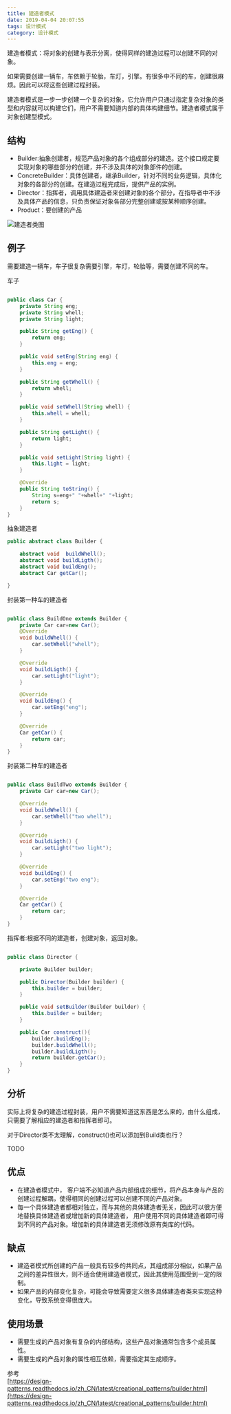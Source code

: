 ```yaml
---
title: 建造者模式
date: 2019-04-04 20:07:55
tags: 设计模式
category: 设计模式
---
```



建造者模式：将对象的创建与表示分离，使得同样的建造过程可以创建不同的对象。
<!--more-->
如果需要创建一辆车，车依赖于轮胎，车灯，引擎。有很多中不同的车，创建很麻烦。因此可以将这些创建过程封装。

建造者模式是一步一步创建一个复杂的对象，它允许用户只通过指定复杂对象的类型和内容就可以构建它们，用户不需要知道内部的具体构建细节。建造者模式属于对象创建型模式。

## 结构
- Builder:抽象创建者，规范产品对象的各个组成部分的建造。这个接口规定要实现对象的哪些部分的创建，并不涉及具体的对象部件的创建。
- ConcreteBuilder：具体创建者，继承Builder，针对不同的业务逻辑，具体化对象的各部分的创建。在建造过程完成后，提供产品的实例。
- Director：指挥者，调用具体建造者来创建对象的各个部分，在指导者中不涉及具体产品的信息，只负责保证对象各部分完整创建或按某种顺序创建。
- Product：要创建的产品

![建造者类图](/建造者模式/建造者.png)


## 例子

需要建造一辆车，车子很复杂需要引擎，车灯，轮胎等，需要创建不同的车。

车子
~~~java

public class Car {
    private String eng;
    private String whell;
    private String light;

    public String getEng() {
        return eng;
    }

    public void setEng(String eng) {
        this.eng = eng;
    }

    public String getWhell() {
        return whell;
    }

    public void setWhell(String whell) {
        this.whell = whell;
    }

    public String getLight() {
        return light;
    }

    public void setLight(String light) {
        this.light = light;
    }

    @Override
    public String toString() {
        String s=eng+" "+whell+" "+light;
        return s;
    }
}
~~~



抽象建造者
~~~java
public abstract class Builder {

    abstract void  buildWhell();
    abstract void buildLigth();
    abstract void buildEng();
    abstract Car getCar();

}
~~~


封装第一种车的建造者
~~~java

public class BuildOne extends Builder {
    private Car car=new Car();
    @Override
    void buildWhell() {
        car.setWhell("whell");
    }

    @Override
    void buildLigth() {
        car.setLight("light");
    }

    @Override
    void buildEng() {
        car.setEng("eng");
    }

    @Override
    Car getCar() {
        return car;
    }
}
~~~

封装第二种车的建造者
~~~java

public class BuildTwo extends Builder {
    private Car car=new Car();

    @Override
    void buildWhell() {
        car.setWhell("two whell");
    }

    @Override
    void buildLigth() {
        car.setLight("two light");
    }

    @Override
    void buildEng() {
        car.setEng("two eng");
    }

    @Override
    Car getCar() {
        return car;
    }
}
~~~


指挥者:根据不同的建造者，创建对象，返回对象。
~~~java

public class Director {

    private Builder builder;

    public Director(Builder builder) {
        this.builder = builder;
    }

    public void setBuilder(Builder builder) {
        this.builder = builder;
    }

    public Car construct(){
        builder.buildEng();
        builder.buildWhell();
        builder.buildLigth();
        return builder.getCar();
    }
}

~~~

## 分析

实际上将复杂的建造过程封装，用户不需要知道这东西是怎么来的，由什么组成，只需要了解相应的建造者和指挥者即可。

对于Director类不太理解，construct()也可以添加到Build类也行？

TODO

## 优点
- 在建造者模式中， 客户端不必知道产品内部组成的细节，将产品本身与产品的创建过程解耦，使得相同的创建过程可以创建不同的产品对象。
- 每一个具体建造者都相对独立，而与其他的具体建造者无关，因此可以很方便地替换具体建造者或增加新的具体建造者， 用户使用不同的具体建造者即可得到不同的产品对象。增加新的具体建造者无须修改原有类库的代码。

## 缺点
- 建造者模式所创建的产品一般具有较多的共同点，其组成部分相似，如果产品之间的差异性很大，则不适合使用建造者模式，因此其使用范围受到一定的限制。
- 如果产品的内部变化复杂，可能会导致需要定义很多具体建造者类来实现这种变化，导致系统变得很庞大。

## 使用场景
- 需要生成的产品对象有复杂的内部结构，这些产品对象通常包含多个成员属性。
- 需要生成的产品对象的属性相互依赖，需要指定其生成顺序。

参考   
[https://design-patterns.readthedocs.io/zh_CN/latest/creational_patterns/builder.html](https://design-patterns.readthedocs.io/zh_CN/latest/creational_patterns/builder.html)   

